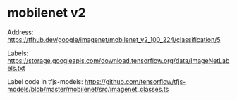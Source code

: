 # mobilenet v2

Address: https://tfhub.dev/google/imagenet/mobilenet_v2_100_224/classification/5

Labels: https://storage.googleapis.com/download.tensorflow.org/data/ImageNetLabels.txt

Label code in tfjs-models: https://github.com/tensorflow/tfjs-models/blob/master/mobilenet/src/imagenet_classes.ts 


